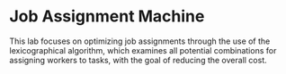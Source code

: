 # Job Assignment Machine
This lab focuses on optimizing job assignments through the use of the lexicographical algorithm, which examines all potential combinations for assigning workers to tasks, with the goal of reducing the overall cost.
